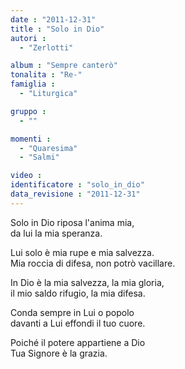 ```yaml
---
date : "2011-12-31"
title : "Solo in Dio"
autori : 
  - "Zerlotti"

album : "Sempre canterò"
tonalita : "Re-"
famiglia : 
  - "Liturgica"

gruppo : 
  - ""

momenti : 
  - "Quaresima"
  - "Salmi"

video : 
identificatore : "solo_in_dio"
data_revisione : "2011-12-31"
---
```

  
  
  
Solo in Dio riposa l'anima mia,   
da lui la mia speranza.  
  
  
  
Lui solo è mia rupe e mia salvezza.  
Mia roccia di difesa, non potrò vacillare.  
  
  
  
  
In Dio è la mia salvezza, la mia gloria,  
il mio saldo rifugio, la mia difesa.  
  
  
  
  
Conda sempre in Lui o popolo  
davanti a Lui effondi il tuo cuore.  
  
  
  
  
Poiché il potere appartiene a Dio  
Tua Signore è la grazia.  
  
  
  
